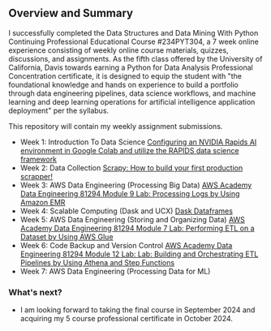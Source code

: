 ##  Overview and Summary
I successfully completed the Data Structures and Data Mining With Python Continuing Professional Educational Course #234PYT304, a 7 week online experience consisting of weekly online course materials, quizzes, discussions, and assignments. As the fifth class offered by the University of California, Davis towards earning a Python for Data Analysis Professional Concentration certificate, it is designed to equip the student with "the foundational knowledge and hands on experience to build a portfolio through data engineering pipelines, data science workflows, and machine learning and deep learning operations for artificial intelligence application deployment" per the syllabus. 

This repository will contain my weekly assignment submissions.
- Week 1: Introduction To Data Science [Configuring an NVIDIA Rapids AI environment in Google Colab and utilize the RAPIDS data science framework](Assignments/Module_1_Assignment.ipynb "Week 1 Notebook file")
- Week 2: Data Collection [Scrapy: How to build your first production scrapper!](Assignments/chocolatespider.py "Week 2 spider.py file")
- Week 3: AWS Data Engineering (Processing Big Data) [AWS Academy Data Engineering 81294 Module 9 Lab: Processing Logs by Using Amazon EMR](Assignments/Module_3_Assignment.jpg "Week 3 Lab Grade screenshot")
- Week 4: Scalable Computing (Dask and UCX) [Dask Dataframes](Assignments/Module_4_Assignment.ipynb "Week 4 Notebook file")
- Week 5: AWS Data Engineering (Storing and Organizing Data) [AWS Academy Data Engineering 81294 Module 7 Lab: Performing ETL on a Dataset by Using AWS Glue](Assignments/Module_5_Assignment.jpg "Week 5 Lab Grade screenshot")
- Week 6: Code Backup and Version Control [AWS Academy Data Engineering 81294 Module 12 Lab: Lab: Building and Orchestrating ETL Pipelines by Using Athena and Step Functions](Assignments/Module_6_Assignment.jpg "Week 6 Lab Grade screenshot")
- Week 7: AWS Data Engineering (Processing Data for ML)


### What's next?

- I am looking forward to taking the final course in September 2024 and acquiring my 5 course professional certificate in October 2024.
